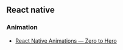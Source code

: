 ## React native

### Animation
- [React Native Animations — Zero to Hero](https://medium.com/wix-engineering/react-native-animations-zero-to-hero-17ebf7e8be81)
